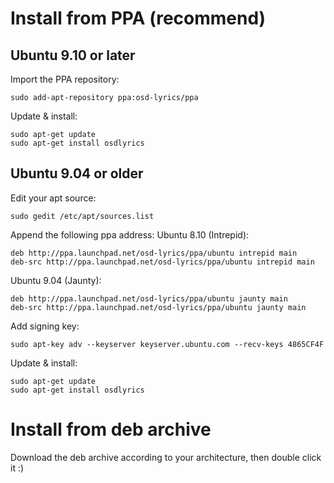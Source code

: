 
# Install from PPA (recommend) #
## Ubuntu 9.10 or later ##
Import the PPA repository:
```
sudo add-apt-repository ppa:osd-lyrics/ppa
```

Update & install:
```
sudo apt-get update
sudo apt-get install osdlyrics
```

## Ubuntu 9.04 or older ##
Edit your apt source:
```
sudo gedit /etc/apt/sources.list
```

Append the following ppa address:
Ubuntu 8.10 (Intrepid):
```
deb http://ppa.launchpad.net/osd-lyrics/ppa/ubuntu intrepid main 
deb-src http://ppa.launchpad.net/osd-lyrics/ppa/ubuntu intrepid main
```

Ubuntu 9.04 (Jaunty):
```
deb http://ppa.launchpad.net/osd-lyrics/ppa/ubuntu jaunty main 
deb-src http://ppa.launchpad.net/osd-lyrics/ppa/ubuntu jaunty main
```

Add signing key:
```
sudo apt-key adv --keyserver keyserver.ubuntu.com --recv-keys 4865CF4F
```

Update & install:
```
sudo apt-get update
sudo apt-get install osdlyrics
```

# Install from deb archive #

Download the deb archive according to your architecture, then double click it :)